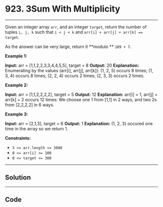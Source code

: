 # 923. 3Sum With Multiplicity

---

Given an integer array `arr`, and an integer `target`, return the number of tuples `i, j, k` such that `i < j < k` and `arr[i] + arr[j] + arr[k] == target`.

As the answer can be very large, return it **modulo ** `109 + 7`.

 

**Example 1:**


**Input:** arr = [1,1,2,2,3,3,4,4,5,5], target = 8
**Output:** 20
**Explanation:**
Enumerating by the values (arr[i], arr[j], arr[k]):
(1, 2, 5) occurs 8 times;
(1, 3, 4) occurs 8 times;
(2, 2, 4) occurs 2 times;
(2, 3, 3) occurs 2 times.


**Example 2:**


**Input:** arr = [1,1,2,2,2,2], target = 5
**Output:** 12
**Explanation:**
arr[i] = 1, arr[j] = arr[k] = 2 occurs 12 times:
We choose one 1 from [1,1] in 2 ways,
and two 2s from [2,2,2,2] in 6 ways.


**Example 3:**


**Input:** arr = [2,1,3], target = 6
**Output:** 1
**Explanation:** (1, 2, 3) occured one time in the array so we return 1.


 

**Constraints:**

  * `3 <= arr.length <= 3000`
  * `0 <= arr[i] <= 100`
  * `0 <= target <= 300`

---

## Solution



---

## Code
```python


```